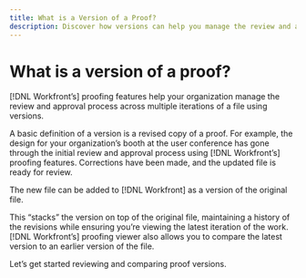 ```yaml
---
title: What is a Version of a Proof?
description: Discover how versions can help you manage the review and approval process across multiple iterations of a file using [!DNL Adobe Workfront's] proofing features. 
---
```


# What is a version of a proof?

[!DNL Workfront’s] proofing features help your organization manage the review and approval process across multiple iterations of a file using versions.

A basic definition of a version is a revised copy of a proof. For example, the design for your organization’s booth at the user conference has gone through the initial review and approval process using [!DNL Workfront’s] proofing features. Corrections have been made, and the updated file is ready for review.

The new file can be added to [!DNL Workfront] as a version of the original file.

This “stacks” the version on top of the original file, maintaining a history of the revisions while ensuring you’re viewing the latest iteration of the work. [!DNL Workfront’s] proofing viewer also allows you to compare the latest version to an earlier version of the file.

Let’s get started reviewing and comparing proof versions.
